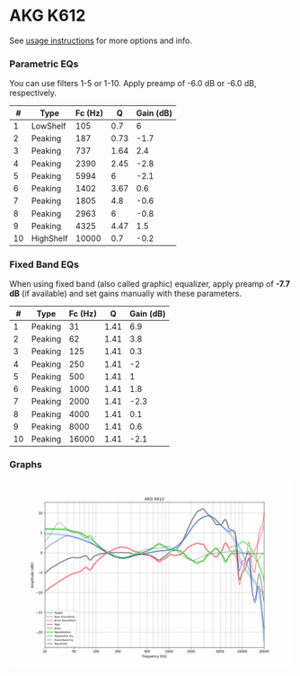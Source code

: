 # AKG K612
See [usage instructions](https://github.com/jaakkopasanen/AutoEq#usage) for more options and info.

### Parametric EQs
You can use filters 1-5 or 1-10. Apply preamp of -6.0 dB or -6.0 dB, respectively.

|   # | Type      |   Fc (Hz) |    Q |   Gain (dB) |
|-----|-----------|-----------|------|-------------|
|   1 | LowShelf  |       105 | 0.7  |         6   |
|   2 | Peaking   |       187 | 0.73 |        -1.7 |
|   3 | Peaking   |       737 | 1.64 |         2.4 |
|   4 | Peaking   |      2390 | 2.45 |        -2.8 |
|   5 | Peaking   |      5994 | 6    |        -2.1 |
|   6 | Peaking   |      1402 | 3.67 |         0.6 |
|   7 | Peaking   |      1805 | 4.8  |        -0.6 |
|   8 | Peaking   |      2963 | 6    |        -0.8 |
|   9 | Peaking   |      4325 | 4.47 |         1.5 |
|  10 | HighShelf |     10000 | 0.7  |        -0.2 |

### Fixed Band EQs
When using fixed band (also called graphic) equalizer, apply preamp of **-7.7 dB** (if available) and set gains manually with these parameters.

|   # | Type    |   Fc (Hz) |    Q |   Gain (dB) |
|-----|---------|-----------|------|-------------|
|   1 | Peaking |        31 | 1.41 |         6.9 |
|   2 | Peaking |        62 | 1.41 |         3.8 |
|   3 | Peaking |       125 | 1.41 |         0.3 |
|   4 | Peaking |       250 | 1.41 |        -2   |
|   5 | Peaking |       500 | 1.41 |         1   |
|   6 | Peaking |      1000 | 1.41 |         1.8 |
|   7 | Peaking |      2000 | 1.41 |        -2.3 |
|   8 | Peaking |      4000 | 1.41 |         0.1 |
|   9 | Peaking |      8000 | 1.41 |         0.6 |
|  10 | Peaking |     16000 | 1.41 |        -2.1 |

### Graphs
![](./AKG%20K612.png)
